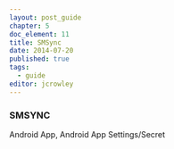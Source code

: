 ```yaml
---
layout: post_guide
chapter: 5
doc_element: 11
title: SMSync
date: 2014-07-20
published: true
tags:
  - guide
editor: jcrowley
---
```


### SMSYNC
Android App, Android App Settings/Secret

